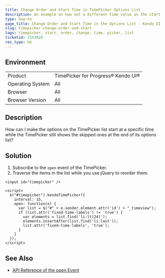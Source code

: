 ```yaml
---
title: Change Order and Start Time in TimePicker Options List
description: An example on how set a different time value as the start time of a kendo UI TimePicker and change the order of the options in its list.
type: how-to
page_title: Change Order and Start Time in the Options List - Kendo UI TimePicker for jQuery
slug: timepicker-change-order-and-start
tags: timepicker, start, order, change, time, picker, list
ticketid: 1153029
res_type: kb
---
```


## Environment

<table>
 <tr>
  <td>Product</td>
  <td>TimePicker for Progress® Kendo UI®</td>
 </tr>
 <tr>
  <td>Operating System</td>
  <td>All</td>
 </tr>
 <tr>
  <td>Browser</td>
  <td>All</td>
 </tr>
 <tr>
  <td>Browser Version</td>
  <td>All</td>
 </tr>
</table>

## Description

How can I make the options on the TimePicker list start at a specific time while the TimePicker still shows the skipped ones at the end of its options list?

## Solution

1. Subscribe to the `open` event of the TimePicker.
1. Traverse the items in the list while you use jQuery to reorder them.

```dojo
<input id="timepicker" />

<script>
  $("#timepicker").kendoTimePicker({
    interval: 15,
    open: function(e) {
      var list = $("#" + e.sender.element.attr('id') + "_timeview");
      if (list.attr('fixed-time-labels') != 'true') {
        var elements = list.find('li:lt(24)');
        elements.insertAfter(list.find('li:last'));
        list.attr('fixed-time-labels', 'true');
      }
    }
  });
</script>
```

## See Also

* [API Reference of the open Event](/api/javascript/ui/timepicker/events/open)
